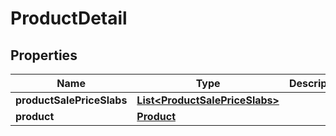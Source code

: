 
# ProductDetail

## Properties
Name | Type | Description | Notes
------------ | ------------- | ------------- | -------------
**productSalePriceSlabs** | [**List&lt;ProductSalePriceSlabs&gt;**](ProductSalePriceSlabs.md) |  |  [optional]
**product** | [**Product**](Product.md) |  |  [optional]



